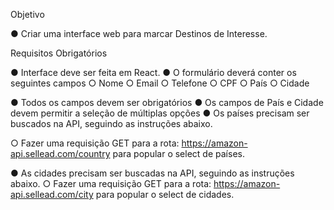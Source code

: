 Objetivo

● Criar uma interface web para marcar Destinos de Interesse.

Requisitos Obrigatórios

● Interface deve ser feita em React.
● O formulário deverá conter os seguintes campos
  ○ Nome
  ○ Email
  ○ Telefone
  ○ CPF
  ○ País
  ○ Cidade

● Todos os campos devem ser obrigatórios
● Os campos de País e Cidade devem permitir a seleção de múltiplas opções
● Os países precisam ser buscados na API, seguindo as instruções abaixo.

○ Fazer uma requisição GET para a rota: https://amazon-api.sellead.com/country
para popular o select de países.

● As cidades precisam ser buscadas na API, seguindo as instruções abaixo.
○ Fazer uma requisição GET para a rota: https://amazon-api.sellead.com/city para
popular o select de cidades.
